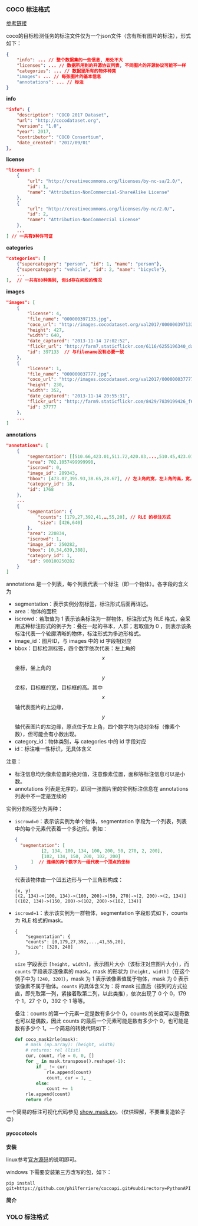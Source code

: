 ### COCO 标注格式

[参考链接](https://www.immersivelimit.com/tutorials/create-coco-annotations-from-scratch)

coco的目标检测任务的标注文件仅为一个json文件（含有所有图片的标注），形式如下：

```json
{
	"info": ... // 整个数据集的一些信息, 用处不大
	"licenses": ... // 数据所用到的开源协议列表, 不同图片的开源协议可能不一样
	"categories": ... // 数据里所有的物体种类
	"images": ... // 每张图片的基本信息
	"annotations": ... // 标注
}
```

**info**

```json
"info": {
    "description": "COCO 2017 Dataset",
    "url": "http://cocodataset.org",
    "version": "1.0",
    "year": 2017,
    "contributor": "COCO Consortium",
    "date_created": "2017/09/01"
},
```

**license**

```json
"licenses": [
    {
        "url": "http://creativecommons.org/licenses/by-nc-sa/2.0/",
        "id": 1,
        "name": "Attribution-NonCommercial-ShareAlike License"
    },
    {
        "url": "http://creativecommons.org/licenses/by-nc/2.0/",
        "id": 2,
        "name": "Attribution-NonCommercial License"
    },
    ...
] // 一共有9种许可证
```

**categories**

```json
"categories": [
	{"supercategory": "person", "id": 1, "name": "person"},
  	{"supercategory": "vehicle", "id": 2, "name": "bicycle"},
  	...
],  // 一共有80种类别, 但id存在间段的情况
```

**images**

```json
"images": [
    {
        "license": 4,
        "file_name": "000000397133.jpg",
        "coco_url": "http://images.cocodataset.org/val2017/000000397133.jpg",
        "height": 427,
        "width": 640,
        "date_captured": "2013-11-14 17:02:52",
        "flickr_url": "http://farm7.staticflickr.com/6116/6255196340_da26cf2c9e_z.jpg",
        "id": 397133  // 与filename没有必要一致
    },
    {
        "license": 1,
        "file_name": "000000037777.jpg",
        "coco_url": "http://images.cocodataset.org/val2017/000000037777.jpg",
        "height": 230,
        "width": 352,
        "date_captured": "2013-11-14 20:55:31",
        "flickr_url": "http://farm9.staticflickr.com/8429/7839199426_f6d48aa585_z.jpg",
        "id": 37777
    },
    ...
]
```

**annotations**

```json
"annotations": [
    {
        "segmentation": [[510.66,423.01,511.72,420.03,...,510.45,423.01]],  // 多边形的标注方式
        "area": 702.1057499999998,
        "iscrowd": 0,
        "image_id": 289343,
        "bbox": [473.07,395.93,38.65,28.67], // 左上角的宽，左上角的高，宽，高
        "category_id": 18,
        "id": 1768
    },
    ...
    {
        "segmentation": {
            "counts": [179,27,392,41,…,55,20], // RLE 的标注方式
            "size": [426,640]
        },
        "area": 220834,
        "iscrowd": 1,
        "image_id": 250282,
        "bbox": [0,34,639,388],
        "category_id": 1,
        "id": 900100250282
    }
]
```

annotations 是一个列表，每个列表代表一个标注（即一个物体）。各字段的含义为

- segmentation：表示实例分割标签，标注形式后面再详述。
- area：物体的面积
- iscrowd：若取值为 1 表示该条标注为一群物体，标注形式为 RLE 格式，会采用这种标注形式的例子为：叠在一起的书本，人群；若取值为 0 ，则表示该条标注代表一个轮廓清晰的物体，标注形式为多边形格式。
- image_id：图片ID，与 images 中的 id 字段相对应
- bbox：目标检测标签，四个数字依次代表：左上角的 $$x$$ 坐标，坐上角的 $$y$$ 坐标，目标框的宽，目标框的高。其中 $$x$$ 轴代表图片的上边缘，$$y$$ 轴代表图片的左边缘，原点位于左上角，四个数字均为绝对坐标（像素个数），但可能会有小数出现。
- category_id：物体类别，与 categories 中的 id 字段对应
- id：标注唯一性标识，无具体含义

注意：

- 标注信息均为像素位置的绝对值，注意像素位置，面积等标注信息可以是小数。
- annotations 列表是无序的，即同一张图片里的实例标注信息在 annotations 列表中不一定是连续的

实例分割标签分为两种：

- `iscrowd=0`：表示该实例为单个物体，segmentation 字段为一个列表，列表中的每个元素代表着一个多边形。例如：

  ```json
  {
  	"segmentation": [
  			[2, 134, 100, 134, 100, 200, 50, 270, 2, 200],
  			[102, 134, 150, 200, 102, 200]
  		]  // 连续的两个数字为一组代表一个顶点的坐标
  }
  ```

  代表该物体由一个凹五边形与一个三角形构成：

  ```
  (x, y)
  [(2, 134)->(100, 134)->(100, 200)->(50, 270)->(2, 200)->(2, 134)]
  [(102, 134)->(150, 200)->(102, 200)->(102, 134)]
  ```

- `iscrowd=1`：表示该实例为一群物体，segmentation 字段形式如下，counts 为 RLE 格式的mask。

  ```
  {
      "segmentation": {
      "counts": [0,179,27,392,...,41,55,20],
      "size": [320, 240]
  },
  ```

  `size` 字段表示 `[height, width]`，表示图片大小（该标注对应图片大小），而 `counts` 字段表示逐像素的 mask，mask 的形状为 `[height, width]`（在这个例子中为 `[240, 320]`），mask 为 1 表示该像素值属于物体，mask 为 0 表示该像素不属于物体。`counts` 的具体含义为：将 mask 拉直后（按列的方式拉直，即先取第一列，紧接着取第二列，以此类推），依次出现了 0 个 0，179 个 1，27 个 0，392 个 1 等等。

  备注：counts 的第一个元素一定是数有多少个 0，counts 的长度可以是奇数也可以是偶数，因此 counts 的最后一个元素可能是数有多少个 0，也可能是数有多少个 1。一个简易的转换代码如下：

  ```python
  def coco_mask2rle(mask):
      # mask (np.array): (height, width)
      # returns: rel (list)
      cur, count, rle = 0, 0, []
      for _ in mask.transpose().reshape(-1):
          if _ != cur:
              rle.append(count)
              count, cur = 1, _
          else:
              count += 1
      rle.append(count)
      return rle
  ```

一个简易的标注可视化代码参见 [show_mask.py](../.gitbook/assets/coco/show_mask.py)。（仅供理解，不要重复造轮子:blush:）

#### pycocotools

**安装**

linux参考[官方源码](https://github.com/cocodataset/cocoapi)的说明即可。

windows 下需要安装第三方改写的包，如下：

```
pip install git+https://github.com/philferriere/cocoapi.git#subdirectory=PythonAPI
```

**简介**

### YOLO 标注格式

